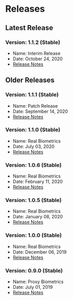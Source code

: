 # Releases

## Latest Release

### Version: 1.1.2 \(Stable\)

* Name: Interim Release
* Date: October 24, 2020
* [Release Notes](release-notes-1.1.2/)

## Older Releases

### Version: 1.1.1 \(Stable\)

* Name: Patch Release
* Date: September 14, 2020
* [Release Notes](release-notes-1.1.1/)

### Version: 1.1.0 \(Stable\)

* Name: Real Biometrics
* Date: July 03, 2020
* [Release Notes](release-notes-1.1.0/)

### Version: 1.0.6 \(Stable\)

* Name: Real Biometrics
* Date: February 11, 2020
* [Release Notes](release-notes-1.0.6.md)

### Version: 1.0.5 \(Stable\)

* Name: Real Biometrics
* Date: January 08, 2020
* [Release Notes](release-notes-1.0.5.md)

### Version: 1.0.0 \(Stable\)

* Name: Real Biometrics
* Date: December 06, 2019
* [Release Notes](release-notes-1.0.0/)

### Version: 0.9.0 \(Stable\)

* Name: Proxy Biometrics
* Date: July 01, 2019
* [Release Notes](release-notes-0.9.0.md)

